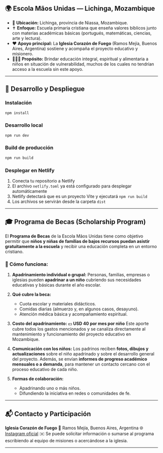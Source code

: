 
## 🌍 **Escola Mãos Unidas — Lichinga, Mozambique**

* 📍 **Ubicación:** Lichinga, provincia de Niassa, Mozambique.
* ✝️ **Enfoque:** Escuela primaria cristiana que enseña valores bíblicos junto con materias académicas básicas (portugués, matemáticas, ciencias, arte y lectura).
* ❤️ **Apoyo principal:** La **Iglesia Corazón de Fuego** (Ramos Mejía, Buenos Aires, Argentina) sostiene y acompaña el proyecto educativo y misionero.
* 👩🏽‍🏫 **Propósito:** Brindar educación integral, espiritual y alimentaria a niños en situación de vulnerabilidad, muchos de los cuales no tendrían acceso a la escuela sin este apoyo.

---

## 🚀 **Desarrollo y Despliegue**

### Instalación

```bash
npm install
```

### Desarrollo local

```bash
npm run dev
```

### Build de producción

```bash
npm run build
```

### Desplegar en Netlify

1. Conecta tu repositorio a Netlify
2. El archivo `netlify.toml` ya está configurado para desplegar automáticamente
3. Netlify detectará que es un proyecto Vite y ejecutará `npm run build`
4. Los archivos se servirán desde la carpeta `dist`

---

## 🎓 **Programa de Becas (Scholarship Program)**

El **Programa de Becas** de la Escola Mãos Unidas tiene como objetivo permitir que **niños y niñas de familias de bajos recursos puedan asistir gratuitamente a la escuela** y recibir una educación completa en un entorno cristiano.

### 🧒 Cómo funciona:

1. **Apadrinamiento individual o grupal:**
   Personas, familias, empresas o iglesias pueden **apadrinar a un niño** cubriendo sus necesidades educativas y básicas durante el año escolar.

2. **Qué cubre la beca:**

   * Cuota escolar y materiales didácticos.
   * Comidas diarias (almuerzo y, en algunos casos, desayuno).
   * Atención médica básica y acompañamiento espiritual.

3. **Costo del apadrinamiento:**
   💵 **USD 40 por mes por niño**
   Este aporte cubre todos los gastos mencionados y se canaliza directamente al mantenimiento y funcionamiento del proyecto educativo en Mozambique.

4. **Comunicación con los niños:**
   Los padrinos reciben **fotos, dibujos y actualizaciones** sobre el niño apadrinado y sobre el desarrollo general del proyecto.
   Además, se envían **informes de progreso académico mensuales o a demanda**, para mantener un contacto cercano con el proceso educativo de cada niño.

5. **Formas de colaboración:**

   * Apadrinando uno o más niños.
   * Difundiendo la iniciativa en redes o comunidades de fe.

---

## 📬 **Contacto y Participación**

**Iglesia Corazón de Fuego**
📍 Ramos Mejía, Buenos Aires, Argentina
🌐 [Instagram oficial](https://www.instagram.com/corazondefuegoiglesia/)
✉️ Se puede solicitar información o sumarse al programa escribiendo al equipo de misiones o acercándose a la iglesia.

---

